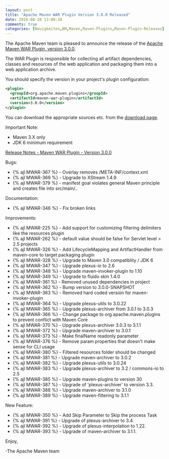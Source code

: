 ```yaml
---
layout: post
title: "Apache Maven WAR Plugin Version 3.0.0 Released"
date: 2016-08-28 13:00:10
comments: true
categories: [Neuigkeiten,BM,Maven,Maven-Plugins,Maven-Plugin-Releases]
---
```

The Apache Maven team is pleased to announce the release of the 
[Apache Maven WAR Plugin, version 3.0.0](https://maven.apache.org/plugins/maven-war-plugin/).

The WAR Plugin is responsible for collecting all artifact dependencies, classes
and resources of the web application and packaging them into a web application
archive.

You should specify the version in your project's plugin configuration:

``` xml
<plugin>
  <groupId>org.apache.maven.plugins</groupId>
  <artifactId>maven-war-plugin</artifactId>
  <version>3.0.0</version>
</plugin>
```

You can download the appropriate sources etc. from the [download page][download].

Important Note: 

 * Maven 3.X only
 * JDK 6 minimum requirement


<!-- more -->

[Release Notes - Maven WAR Plugin - Version 3.0.0](https://issues.apache.org/jira/secure/ReleaseNote.jspa?projectId=12318121&version=12331760)


Bugs:

 * {% ajl MWAR-367 %} - Overlay removes /META-INF/context.xml
 * {% ajl MWAR-369 %} - Upgrade to XStream 1.4.9
 * {% ajl MWAR-379 %} - manifest goal violates general Maven principle and creates file into src/main/..

Documentation:

 * {% ajl MWAR-346 %} - Fix broken links

Improvements:

 * {% ajl MWAR-225 %} - Add support for customizing filtering delimiters like the resources plugin
 * {% ajl MWAR-262 %} - <failOnMissingWebXml> default value should be false for Servlet level > 2.5 projects
 * {% ajl MWAR-326 %} - Add LifecycleMapping and ArtifactHandler from maven-core to target packaging plugin
 * {% ajl MWAR-328 %} - Upgrade to Maven 3.0 compatiblity / JDK 6
 * {% ajl MWAR-347 %} - Upgrade plexus-io to 2.6
 * {% ajl MWAR-348 %} - Upgrade maven-invoker-plugin to 1.10
 * {% ajl MWAR-349 %} - Upgrade to fluido skin 1.4.0
 * {% ajl MWAR-361 %} - Removed unused dependencies in project
 * {% ajl MWAR-362 %} - Bump version to 3.0.0-SNAPSHOT
 * {% ajl MWAR-363 %} - Removed hard coded version for maven-invoker-plugin
 * {% ajl MWAR-364 %} - Upgrade plexus-utils to 3.0.22
 * {% ajl MWAR-365 %} - Upgrade plexus-archiver from 3.0.1 to 3.0.3
 * {% ajl MWAR-366 %} - Change package to org.apache.maven.plugins to prevent conflict with Maven Core
 * {% ajl MWAR-370 %} - Upgrade plexus-archiver 3.0.3 to 3.1.1
 * {% ajl MWAR-372 %} - Upgrade maven-archiver to 3.0.1
 * {% ajl MWAR-373 %} - Make finalName readonly parameter
 * {% ajl MWAR-376 %} - Remove param properties that doesn't make sense for CLI usage
 * {% ajl MWAR-380 %} - Filtered resources folder should be changed
 * {% ajl MWAR-381 %} - Upgrade maven-archiver to 3.0.2
 * {% ajl MWAR-382 %} - Upgrade plexus-utils to 3.0.24
 * {% ajl MWAR-383 %} - Upgrade plexus-archiver to 3.2 / commons-io to 2.5
 * {% ajl MWAR-385 %} - Upgrade maven-plugins to version 30
 * {% ajl MWAR-387 %} - Upgrade of 'plexus-archiver' to version 3.3.
 * {% ajl MWAR-388 %} - Upgrade maven-archiver to 3.1.0
 * {% ajl MWAR-389 %} - Upgrade maven-filtering to 3.1.1

New Feature:

 * {% ajl MWAR-350 %} - Add Skip Parameter to Skip the process
Task
 * {% ajl MWAR-391 %} - Upgrade of plexus-archiver to 3.4.
 * {% ajl MWAR-392 %} - Upgrade of plexus-interpolation to 1.22.
 * {% ajl MWAR-393 %} - Upgrade of maven-archiver to 3.1.1.

Enjoy,

-The Apache Maven team

[download]: https://maven.apache.org/plugins/maven-war-plugin/download.cgi

